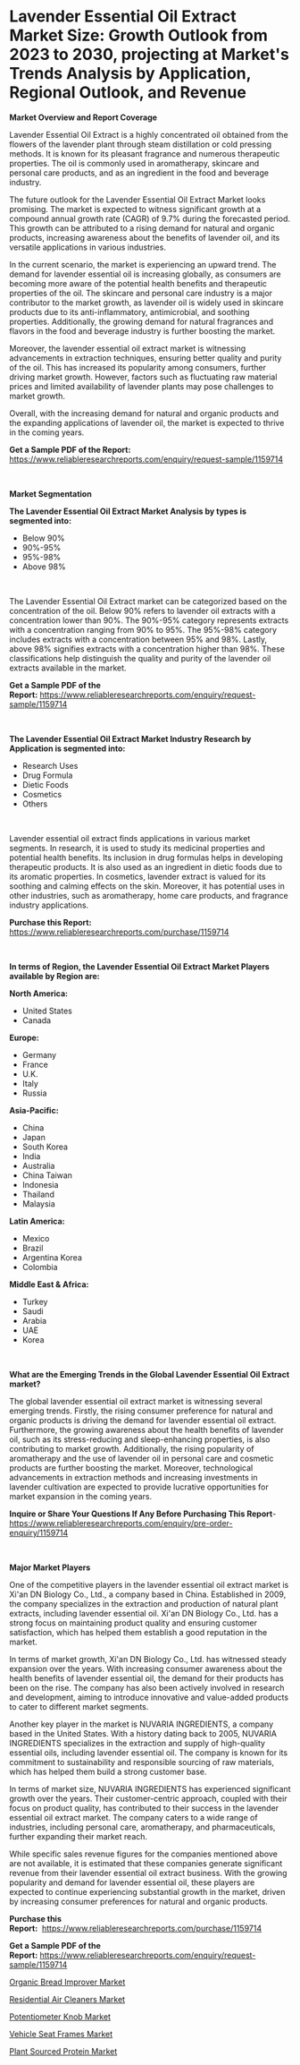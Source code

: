 <p><h1>Lavender Essential Oil Extract Market Size: Growth Outlook from 2023 to 2030, projecting at Market's Trends Analysis by Application, Regional Outlook, and Revenue</h1></p><p><strong>Market Overview and Report Coverage</strong></p>
<p><p>Lavender Essential Oil Extract is a highly concentrated oil obtained from the flowers of the lavender plant through steam distillation or cold pressing methods. It is known for its pleasant fragrance and numerous therapeutic properties. The oil is commonly used in aromatherapy, skincare and personal care products, and as an ingredient in the food and beverage industry.</p><p>The future outlook for the Lavender Essential Oil Extract Market looks promising. The market is expected to witness significant growth at a compound annual growth rate (CAGR) of 9.7% during the forecasted period. This growth can be attributed to a rising demand for natural and organic products, increasing awareness about the benefits of lavender oil, and its versatile applications in various industries.</p><p>In the current scenario, the market is experiencing an upward trend. The demand for lavender essential oil is increasing globally, as consumers are becoming more aware of the potential health benefits and therapeutic properties of the oil. The skincare and personal care industry is a major contributor to the market growth, as lavender oil is widely used in skincare products due to its anti-inflammatory, antimicrobial, and soothing properties. Additionally, the growing demand for natural fragrances and flavors in the food and beverage industry is further boosting the market.</p><p>Moreover, the lavender essential oil extract market is witnessing advancements in extraction techniques, ensuring better quality and purity of the oil. This has increased its popularity among consumers, further driving market growth. However, factors such as fluctuating raw material prices and limited availability of lavender plants may pose challenges to market growth.</p><p>Overall, with the increasing demand for natural and organic products and the expanding applications of lavender oil, the market is expected to thrive in the coming years.</p></p>
<p><strong>Get a Sample PDF of the Report:</strong> <a href="https://www.reliableresearchreports.com/enquiry/request-sample/1159714">https://www.reliableresearchreports.com/enquiry/request-sample/1159714</a></p>
<p>&nbsp;</p>
<p><strong>Market Segmentation</strong></p>
<p><strong>The Lavender Essential Oil Extract Market Analysis by types is segmented into:</strong></p>
<p><ul><li>Below 90%</li><li>90%-95%</li><li>95%-98%</li><li>Above 98%</li></ul></p>
<p>&nbsp;</p>
<p><p>The Lavender Essential Oil Extract market can be categorized based on the concentration of the oil. Below 90% refers to lavender oil extracts with a concentration lower than 90%. The 90%-95% category represents extracts with a concentration ranging from 90% to 95%. The 95%-98% category includes extracts with a concentration between 95% and 98%. Lastly, above 98% signifies extracts with a concentration higher than 98%. These classifications help distinguish the quality and purity of the lavender oil extracts available in the market.</p></p>
<p><strong>Get a Sample PDF of the Report:</strong>&nbsp;<a href="https://www.reliableresearchreports.com/enquiry/request-sample/1159714">https://www.reliableresearchreports.com/enquiry/request-sample/1159714</a></p>
<p>&nbsp;</p>
<p><strong>The Lavender Essential Oil Extract Market Industry Research by Application is segmented into:</strong></p>
<p><ul><li>Research Uses</li><li>Drug Formula</li><li>Dietic Foods</li><li>Cosmetics</li><li>Others</li></ul></p>
<p>&nbsp;</p>
<p><p>Lavender essential oil extract finds applications in various market segments. In research, it is used to study its medicinal properties and potential health benefits. Its inclusion in drug formulas helps in developing therapeutic products. It is also used as an ingredient in dietic foods due to its aromatic properties. In cosmetics, lavender extract is valued for its soothing and calming effects on the skin. Moreover, it has potential uses in other industries, such as aromatherapy, home care products, and fragrance industry applications.</p></p>
<p><strong>Purchase this Report:</strong>&nbsp; <a href="https://www.reliableresearchreports.com/purchase/1159714">https://www.reliableresearchreports.com/purchase/1159714</a></p>
<p>&nbsp;</p>
<p><strong>In terms of Region, the Lavender Essential Oil Extract Market Players available by Region are:</strong></p>
<p>
    <p> <strong> North America: </strong>
        <ul>
            <li>United States</li>
            <li>Canada</li>
        </ul>
        </p> 
    <p> <strong> Europe: </strong>
        <ul>
            <li>Germany</li>
            <li>France</li>
            <li>U.K.</li>
            <li>Italy</li>
            <li>Russia</li>
        </ul>
        </p> 
    <p> <strong> Asia-Pacific: </strong>
        <ul>
            <li>China</li>
            <li>Japan</li>
            <li>South Korea</li>
            <li>India</li>
            <li>Australia</li>
            <li>China Taiwan</li>
            <li>Indonesia</li>
            <li>Thailand</li>
            <li>Malaysia</li>
        </ul>
        </p> 
    <p> <strong> Latin America: </strong>
        <ul>
            <li>Mexico</li>
            <li>Brazil</li>
            <li>Argentina Korea</li>
            <li>Colombia</li>
        </ul>
        </p> 
    <p> <strong> Middle East & Africa: </strong>
        <ul>
            <li>Turkey</li>
            <li>Saudi</li>
            <li>Arabia</li>
            <li>UAE</li>
            <li>Korea</li>
        </ul>
    </p>
    </p>
<p>&nbsp;</p>
<p><strong>What are the Emerging Trends in the Global Lavender Essential Oil Extract market?</strong></p>
<p><p>The global lavender essential oil extract market is witnessing several emerging trends. Firstly, the rising consumer preference for natural and organic products is driving the demand for lavender essential oil extract. Furthermore, the growing awareness about the health benefits of lavender oil, such as its stress-reducing and sleep-enhancing properties, is also contributing to market growth. Additionally, the rising popularity of aromatherapy and the use of lavender oil in personal care and cosmetic products are further boosting the market. Moreover, technological advancements in extraction methods and increasing investments in lavender cultivation are expected to provide lucrative opportunities for market expansion in the coming years.</p></p>
<p><strong>Inquire or Share Your Questions If Any Before Purchasing This Report</strong>- <a href="https://www.reliableresearchreports.com/enquiry/pre-order-enquiry/1159714">https://www.reliableresearchreports.com/enquiry/pre-order-enquiry/1159714</a></p>
<p>&nbsp;</p>
<p><strong>Major Market Players</strong></p>
<p><p>One of the competitive players in the lavender essential oil extract market is Xi'an DN Biology Co., Ltd., a company based in China. Established in 2009, the company specializes in the extraction and production of natural plant extracts, including lavender essential oil. Xi'an DN Biology Co., Ltd. has a strong focus on maintaining product quality and ensuring customer satisfaction, which has helped them establish a good reputation in the market.</p><p>In terms of market growth, Xi'an DN Biology Co., Ltd. has witnessed steady expansion over the years. With increasing consumer awareness about the health benefits of lavender essential oil, the demand for their products has been on the rise. The company has also been actively involved in research and development, aiming to introduce innovative and value-added products to cater to different market segments.</p><p>Another key player in the market is NUVARIA INGREDIENTS, a company based in the United States. With a history dating back to 2005, NUVARIA INGREDIENTS specializes in the extraction and supply of high-quality essential oils, including lavender essential oil. The company is known for its commitment to sustainability and responsible sourcing of raw materials, which has helped them build a strong customer base.</p><p>In terms of market size, NUVARIA INGREDIENTS has experienced significant growth over the years. Their customer-centric approach, coupled with their focus on product quality, has contributed to their success in the lavender essential oil extract market. The company caters to a wide range of industries, including personal care, aromatherapy, and pharmaceuticals, further expanding their market reach.</p><p>While specific sales revenue figures for the companies mentioned above are not available, it is estimated that these companies generate significant revenue from their lavender essential oil extract business. With the growing popularity and demand for lavender essential oil, these players are expected to continue experiencing substantial growth in the market, driven by increasing consumer preferences for natural and organic products.</p></p>
<p><strong>Purchase this Report:</strong>&nbsp;&nbsp;<a href="https://www.reliableresearchreports.com/purchase/1159714">https://www.reliableresearchreports.com/purchase/1159714</a></p>
<p></p>
<p><strong>Get a Sample PDF of the Report:</strong>&nbsp;<a href="https://www.reliableresearchreports.com/enquiry/request-sample/1159714">https://www.reliableresearchreports.com/enquiry/request-sample/1159714</a></p>
<p><p><a href="https://www.linkedin.com/pulse/organic-bread-improver-market-challenges-opportunities-utvze/">Organic Bread Improver Market</a></p><p><a href="https://medium.com/@jasperkuhic2023/residential-air-cleaners-market-size-growth-forecast-2023-2030-107e96811968">Residential Air Cleaners Market</a></p><p><a href="https://github.com/WillieWoodard/Market-Research-Report-List-1/blob/main/potentiometer-knob-market.md">Potentiometer Knob Market</a></p><p><a href="https://github.com/PeterParrish5/Market-Research-Report-List-1/blob/main/vehicle-seat-frames-market.md">Vehicle Seat Frames Market</a></p><p><a href="https://www.linkedin.com/pulse/plant-sourced-protein-market-size-growth-forecast-from-2023-cw3ae/">Plant Sourced Protein Market</a></p></p>